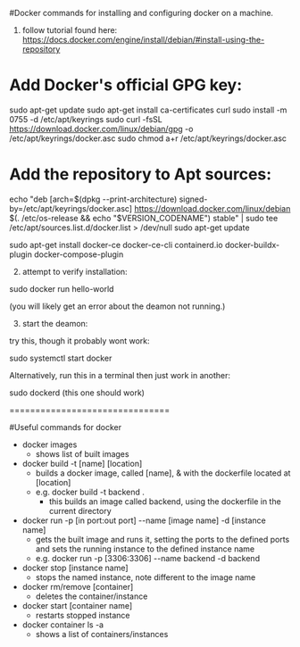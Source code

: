 #Docker commands for installing and configuring docker on a machine.

1. follow tutorial found here: https://docs.docker.com/engine/install/debian/#install-using-the-repository

# Add Docker's official GPG key:
sudo apt-get update
sudo apt-get install ca-certificates curl
sudo install -m 0755 -d /etc/apt/keyrings
sudo curl -fsSL https://download.docker.com/linux/debian/gpg -o /etc/apt/keyrings/docker.asc
sudo chmod a+r /etc/apt/keyrings/docker.asc

# Add the repository to Apt sources:
echo 
  "deb [arch=$(dpkg --print-architecture) signed-by=/etc/apt/keyrings/docker.asc] https://download.docker.com/linux/debian 
  $(. /etc/os-release && echo "$VERSION_CODENAME") stable" | 
  sudo tee /etc/apt/sources.list.d/docker.list > /dev/null
sudo apt-get update

sudo apt-get install docker-ce docker-ce-cli containerd.io docker-buildx-plugin docker-compose-plugin

2. attempt to verify installation:

sudo docker run hello-world

(you will likely get an error about the deamon not running.)


3. start the deamon:

try this, though it probably wont work:

sudo systemctl start docker

Alternatively, run this in a terminal then just work in another:

sudo dockerd
(this one should work)

===============================

#Useful commands for docker

* docker images
    * shows list of built images
* docker build -t [name] [location] 
    * builds a docker image, called [name], & with the dockerfile located at [location]
    * e.g. docker build -t backend .
        * this builds an image called backend, using the dockerfile in the current directory
* docker run -p [in port:out port] --name [image name] -d [instance name]
    * gets the built image and runs it, setting the ports to the defined ports and sets the running instance to the defined instance name
    * e.g. docker run -p [3306:3306] --name backend -d backend
* docker stop [instance name]
    * stops the named instance, note different to the image name
* docker rm/remove [container]
    * deletes the container/instance
* docker start [container name]
    * restarts stopped instance
* docker container ls -a 
    * shows a list of containers/instances

